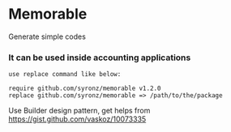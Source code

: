 # Memorable

Generate simple codes 

### It can be used inside accounting applications

``` in the destination app we can call local package by 
use replace command like below:

require github.com/syronz/memorable v1.2.0
replace github.com/syronz/memorable => /path/to/the/package

```

Use Builder design pattern, get helps from https://gist.github.com/vaskoz/10073335

